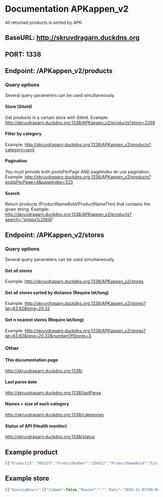 # Documentation APKappen_v2
All returned products is sorted by APK.

## BaseURL: http://skruvdragarn.duckdns.org
## PORT: 1338

## Endpoint: /APKappen_v2/products
### Query options
Several query parameters can be used simultaneously.
#### Store (SiteId)
Get products in a certain store with SiteId. Example: http://skruvdragarn.duckdns.org:1338/APKappen_v2/products?store=2299
#### Filter by category
Example: http://skruvdragarn.duckdns.org:1338/APKappen_v2/products?category=sprit
#### Pagination
You must provide both postsPerPage AND pageIndex do use pagination.
Example: http://skruvdragarn.duckdns.org:1338/APKappen_v2/products?postsPerPage=4&pageIndex=333
#### Search
Return products (ProductNameBold/ProductNameThin) that contains the given string.
Example: http://skruvdragarn.duckdns.org:1338/APKappen_v2/products?search="pripps%20blå"

## Endpoint: /APKappen_v2/stores
### Query options
Several query parameters can be used simultaneously.
#### Get all stores
Example: http://skruvdragarn.duckdns.org:1338/APKappen_v2/stores
#### Get all stores sorted by distance (Require lat/long) 
Example: http://skruvdragarn.duckdns.org:1338/APKappen_v2/stores?lat=63.82&long=20.32
#### Get n nearest stores (Require lat/long)
Example: http://skruvdragarn.duckdns.org:1338/APKappen_v2/stores?lat=63.82&long=20.32&numberOfStores=3

### Other  
#### This documentation page
http://skruvdragarn.duckdns.org:1338/
#### Last parse date
http://skruvdragarn.duckdns.org:1338/lastParse
#### Names + size of each category
http://skruvdragarn.duckdns.org:1338/categories
#### Status of API (Health monitor)
http://skruvdragarn.duckdns.org:1338/status

## Example product
```javascript
[{"ProductId":"508323","ProductNumber":"156812","ProductNameBold":"Sju komma tvåan","ProductNameThin":null,"Category":"beer","ProductNumberShort":"1568","ProducerName":"Åbro Bryggeri","SupplierName":"Åbro Bryggeri","IsKosher":false,"BottleTextShort":"Burk","Seal":null,"RestrictedParcelQuantity":0,"IsOrganic":false,"IsEthical":false,"EthicalLabel":null,"IsWebLaunch":false,"SellStartDate":"2011-10-19T00:00:00","IsCompletelyOutOfStock":false,"IsTemporaryOutOfStock":false,"AlcoholPercentage":7.2,"Volume":500,"Price":13.9,"Country":"Sverige","OriginLevel1":"Kalmar län","OriginLevel2":"Vimmerby kommun","Vintage":0,"SubCategory":"Öl","Type":"Ljus lager","Style":"Starkare lager","AssortmentText":"Ordinarie sortiment","BeverageDescriptionShort":"Öl, Ljus lager, Starkare lager","Usage":"Serveras vid cirka 8°C till husmanskost.","Taste":"Maltig smak med sötma, inslag av honung, apelsin och ljust bröd.","Assortment":"FS","RecycleFee":1,"IsManufacturingCountry":true,"IsRegionalRestricted":false,"IsInStoreSearchAssortment":null,"IsNews":false,"URL":"https://www.systembolaget.se/dryck/ol/sju-komma-tvaan-156812","APK":2.589928057553957,"APKWithPant":2.416107382550336,"APKScore":71}]
```
## Example store
```javascript
[{"OpeningHours":[{"IsOpen":false,"Reason":"-","Date":"2019-11-03T00:00:00","OpenFrom":"00:00:00","OpenTo":"00:00:00"},{"IsOpen":true,"Reason":null,"Date":"2019-11-04T00:00:00","OpenFrom":"10:00:00","OpenTo":"18:00:00"},{"IsOpen":true,"Reason":null,"Date":"2019-11-05T00:00:00","OpenFrom":"10:00:00","OpenTo":"18:00:00"},{"IsOpen":true,"Reason":null,"Date":"2019-11-06T00:00:00","OpenFrom":"10:00:00","OpenTo":"18:00:00"},{"IsOpen":true,"Reason":null,"Date":"2019-11-07T00:00:00","OpenFrom":"10:00:00","OpenTo":"18:00:00"},{"IsOpen":true,"Reason":null,"Date":"2019-11-08T00:00:00","OpenFrom":"10:00:00","OpenTo":"19:00:00"},{"IsOpen":true,"Reason":null,"Date":"2019-11-09T00:00:00","OpenFrom":"10:00:00","OpenTo":"14:00:00"},{"IsOpen":false,"Reason":"-","Date":"2019-11-10T00:00:00","OpenFrom":"00:00:00","OpenTo":"00:00:00"},{"IsOpen":true,"Reason":null,"Date":"2019-11-11T00:00:00","OpenFrom":"10:00:00","OpenTo":"18:00:00"},{"IsOpen":true,"Reason":null,"Date":"2019-11-12T00:00:00","OpenFrom":"10:00:00","OpenTo":"18:00:00"},{"IsOpen":true,"Reason":null,"Date":"2019-11-13T00:00:00","OpenFrom":"10:00:00","OpenTo":"18:00:00"},{"IsOpen":true,"Reason":null,"Date":"2019-11-14T00:00:00","OpenFrom":"10:00:00","OpenTo":"18:00:00"},{"IsOpen":true,"Reason":null,"Date":"2019-11-15T00:00:00","OpenFrom":"10:00:00","OpenTo":"19:00:00"},{"IsOpen":true,"Reason":null,"Date":"2019-11-16T00:00:00","OpenFrom":"10:00:00","OpenTo":"14:00:00"},{"IsOpen":false,"Reason":"-","Date":"2019-11-17T00:00:00","OpenFrom":"00:00:00","OpenTo":"00:00:00"},{"IsOpen":true,"Reason":null,"Date":"2019-11-18T00:00:00","OpenFrom":"10:00:00","OpenTo":"18:00:00"}],"IsTastingStore":false,"SiteId":"2507","Alias":null,"Address":"Geologgatan 7 B","DisplayName":null,"PostalCode":"981 31","City":"Kiruna","County":"Norrbottens län","Country":null,"IsStore":true,"IsAgent":false,"IsActiveForAgentOrder":false,"Phone":"0980-108 58","Email":null,"Services":null,"Depot":null,"Name":"Geologgatan","Position":{"Long":20.227756,"Lat":67.854328}}]
```